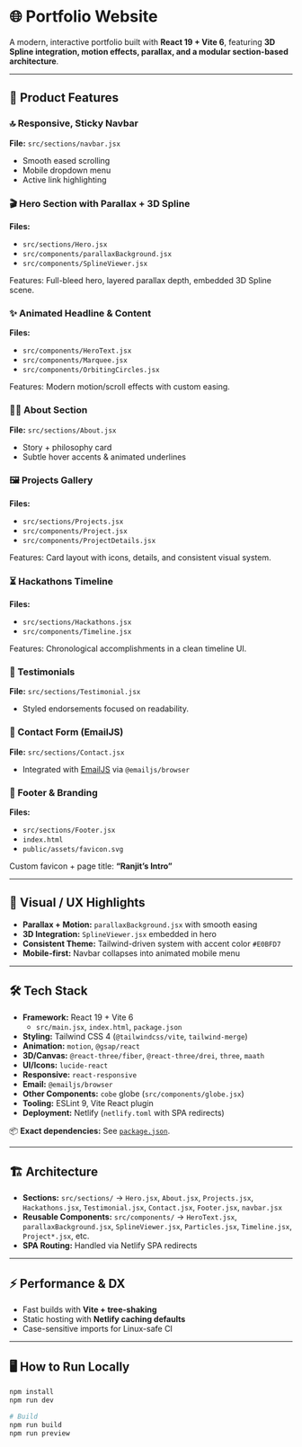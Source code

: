 # 🌐 Portfolio Website

A modern, interactive portfolio built with **React 19 + Vite 6**, featuring **3D Spline integration, motion effects, parallax, and a modular section-based architecture**.  

---

## 🚀 Product Features

### 🔝 Responsive, Sticky Navbar
**File:** `src/sections/navbar.jsx`  
- Smooth eased scrolling  
- Mobile dropdown menu  
- Active link highlighting  

### 🎬 Hero Section with Parallax + 3D Spline
**Files:**  
- `src/sections/Hero.jsx`  
- `src/components/parallaxBackground.jsx`  
- `src/components/SplineViewer.jsx`  

Features: Full-bleed hero, layered parallax depth, embedded 3D Spline scene.  

### ✨ Animated Headline & Content
**Files:**  
- `src/components/HeroText.jsx`  
- `src/components/Marquee.jsx`  
- `src/components/OrbitingCircles.jsx`  

Features: Modern motion/scroll effects with custom easing.  

### 🧑‍💻 About Section
**File:** `src/sections/About.jsx`  
- Story + philosophy card  
- Subtle hover accents & animated underlines  

### 🖼 Projects Gallery
**Files:**  
- `src/sections/Projects.jsx`  
- `src/components/Project.jsx`  
- `src/components/ProjectDetails.jsx`  

Features: Card layout with icons, details, and consistent visual system.  

### ⏳ Hackathons Timeline
**Files:**  
- `src/sections/Hackathons.jsx`  
- `src/components/Timeline.jsx`  

Features: Chronological accomplishments in a clean timeline UI.  

### 💬 Testimonials
**File:** `src/sections/Testimonial.jsx`  
- Styled endorsements focused on readability.  

### 📩 Contact Form (EmailJS)
**File:** `src/sections/Contact.jsx`  
- Integrated with [EmailJS](https://www.emailjs.com/) via `@emailjs/browser`  

### 🦶 Footer & Branding
**Files:**  
- `src/sections/Footer.jsx`  
- `index.html`  
- `public/assets/favicon.svg`  

Custom favicon + page title: **“Ranjit’s Intro”**  

---

## 🎨 Visual / UX Highlights
- **Parallax + Motion:** `parallaxBackground.jsx` with smooth easing  
- **3D Integration:** `SplineViewer.jsx` embedded in hero  
- **Consistent Theme:** Tailwind-driven system with accent color `#E0BFD7`  
- **Mobile-first:** Navbar collapses into animated mobile menu  

---

## 🛠 Tech Stack

- **Framework:** React 19 + Vite 6  
  - `src/main.jsx`, `index.html`, `package.json`  
- **Styling:** Tailwind CSS 4 (`@tailwindcss/vite`, `tailwind-merge`)  
- **Animation:** `motion`, `@gsap/react`  
- **3D/Canvas:** `@react-three/fiber`, `@react-three/drei`, `three`, `maath`  
- **UI/Icons:** `lucide-react`  
- **Responsive:** `react-responsive`  
- **Email:** `@emailjs/browser`  
- **Other Components:** `cobe` globe (`src/components/globe.jsx`)  
- **Tooling:** ESLint 9, Vite React plugin  
- **Deployment:** Netlify (`netlify.toml` with SPA redirects)  

📦 **Exact dependencies:** See [`package.json`](./package.json).  

---

## 🏗 Architecture

- **Sections:** `src/sections/` → `Hero.jsx`, `About.jsx`, `Projects.jsx`, `Hackathons.jsx`, `Testimonial.jsx`, `Contact.jsx`, `Footer.jsx`, `navbar.jsx`  
- **Reusable Components:** `src/components/` → `HeroText.jsx`, `parallaxBackground.jsx`, `SplineViewer.jsx`, `Particles.jsx`, `Timeline.jsx`, `Project*.jsx`, etc.  
- **SPA Routing:** Handled via Netlify SPA redirects  

---

## ⚡ Performance & DX
- Fast builds with **Vite + tree-shaking**  
- Static hosting with **Netlify caching defaults**  
- Case-sensitive imports for Linux-safe CI  

---

## 🖥 How to Run Locally

```bash
npm install
npm run dev

# Build
npm run build
npm run preview

